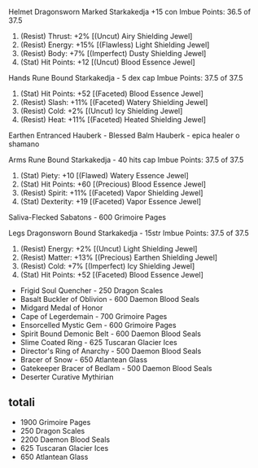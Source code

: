 Helmet	Dragonsworn Marked Starkakedja	+15 con
Imbue Points: 36.5 of 37.5
1. (Resist) Thrust: +2% [(Uncut) Airy Shielding Jewel]
2. (Resist) Energy: +15% [(Flawless) Light Shielding Jewel]
3. (Resist) Body: +7% [(Imperfect) Dusty Shielding Jewel]
4. (Stat) Hit Points: +12 [(Uncut) Blood Essence Jewel]

Hands		Rune Bound Starkakedja - 5 dex cap
Imbue Points: 37.5 of 37.5
1. (Stat) Hit Points: +52 [(Faceted) Blood Essence Jewel]
2. (Resist) Slash: +11% [(Faceted) Watery Shielding Jewel]
3. (Resist) Cold: +2% [(Uncut) Icy Shielding Jewel]
4. (Resist) Heat: +11% [(Faceted) Heated Shielding Jewel]

Earthen Entranced Hauberk - Blessed Balm Hauberk - epica healer o shamano

Arms 	Rune Bound Starkakedja - 40 hits cap
Imbue Points: 37.5 of 37.5
1. (Stat) Piety: +10 [(Flawed) Watery Essence Jewel]
2. (Stat) Hit Points: +60 [(Precious) Blood Essence Jewel]
3. (Resist) Spirit: +11% [(Faceted) Vapor Shielding Jewel]
4. (Stat) Dexterity: +19 [(Faceted) Vapor Essence Jewel]

Saliva-Flecked Sabatons - 600 Grimoire Pages

Legs		Dragonsworn Bound Starkakedja - 15str
Imbue Points: 37.5 of 37.5
1. (Resist) Energy: +2% [(Uncut) Light Shielding Jewel]
2. (Resist) Matter: +13% [(Precious) Earthen Shielding Jewel]
3. (Resist) Cold: +7% [(Imperfect) Icy Shielding Jewel]
4. (Stat) Hit Points: +52 [(Faceted) Blood Essence Jewel]



+ Frigid Soul Quencher - 250 Dragon Scales
+ Basalt Buckler of Oblivion - 600 Daemon Blood Seals
+ Midgard Medal of Honor
+ Cape of Legerdemain - 700 Grimoire Pages
+ Ensorcelled Mystic Gem - 600 Grimoire Pages
+ Spirit Bound Demonic Belt - 600 Daemon Blood Seals
+ Slime Coated Ring - 625 Tuscaran Glacier Ices
+ Director's Ring of Anarchy - 500 Daemon Blood Seals
+ Bracer of Snow - 650 Atlantean Glass
+ Gatekeeper Bracer of Bedlam - 500 Daemon Blood Seals
+ Deserter Curative Mythirian


## totali

+ 1900 Grimoire Pages
+ 250 Dragon Scales
+ 2200 Daemon Blood Seals
+ 625 Tuscaran Glacier Ices
+ 650 Atlantean Glass
